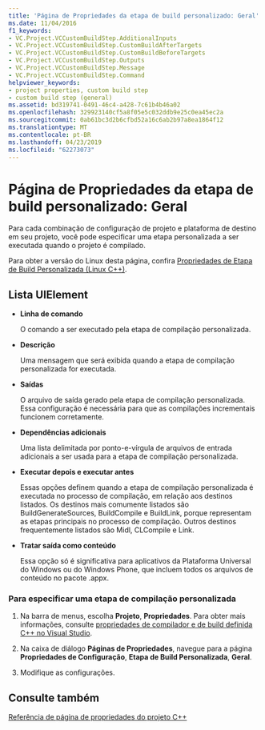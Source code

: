 ```yaml
---
title: 'Página de Propriedades da etapa de build personalizado: Geral'
ms.date: 11/04/2016
f1_keywords:
- VC.Project.VCCustomBuildStep.AdditionalInputs
- VC.Project.VCCustomBuildStep.CustomBuildAfterTargets
- VC.Project.VCCustomBuildStep.CustomBuildBeforeTargets
- VC.Project.VCCustomBuildStep.Outputs
- VC.Project.VCCustomBuildStep.Message
- VC.Project.VCCustomBuildStep.Command
helpviewer_keywords:
- project properties, custom build step
- custom build step (general)
ms.assetid: bd319741-0491-46c4-a428-7c61b4b46a02
ms.openlocfilehash: 329923140cf5a8f05e5c032ddb9e25c0ea45ec2a
ms.sourcegitcommit: 0ab61bc3d2b6cfbd52a16c6ab2b97a8ea1864f12
ms.translationtype: MT
ms.contentlocale: pt-BR
ms.lasthandoff: 04/23/2019
ms.locfileid: "62273073"
---
```

# <a name="custom-build-step-property-page-general"></a>Página de Propriedades da etapa de build personalizado: Geral

Para cada combinação de configuração de projeto e plataforma de destino em seu projeto, você pode especificar uma etapa personalizada a ser executada quando o projeto é compilado.

Para obter a versão do Linux desta página, confira [Propriedades de Etapa de Build Personalizada (Linux C++)](../../linux/prop-pages/custom-build-step-linux.md).

## <a name="uielement-list"></a>Lista UIElement

- **Linha de comando**

   O comando a ser executado pela etapa de compilação personalizada.

- **Descrição**

   Uma mensagem que será exibida quando a etapa de compilação personalizada for executada.

- **Saídas**

   O arquivo de saída gerado pela etapa de compilação personalizada. Essa configuração é necessária para que as compilações incrementais funcionem corretamente.

- **Dependências adicionais**

   Uma lista delimitada por ponto-e-vírgula de arquivos de entrada adicionais a ser usada para a etapa de compilação personalizada.

- **Executar depois e executar antes**

   Essas opções definem quando a etapa de compilação personalizada é executada no processo de compilação, em relação aos destinos listados. Os destinos mais comumente listados são BuildGenerateSources, BuildCompile e BuildLink, porque representam as etapas principais no processo de compilação. Outros destinos frequentemente listados são Midl, CLCompile e Link.

- **Tratar saída como conteúdo**

   Essa opção só é significativa para aplicativos da Plataforma Universal do Windows ou do Windows Phone, que incluem todos os arquivos de conteúdo no pacote .appx.

### <a name="to-specify-a-custom-build-step"></a>Para especificar uma etapa de compilação personalizada

1. Na barra de menus, escolha **Projeto**, **Propriedades**. Para obter mais informações, consulte [propriedades de compilador e de build definida C++ no Visual Studio](../working-with-project-properties.md).

1. Na caixa de diálogo **Páginas de Propriedades**, navegue para a página **Propriedades de Configuração**, **Etapa de Build Personalizada**, **Geral**.

1. Modifique as configurações.

## <a name="see-also"></a>Consulte também

[Referência de página de propriedades do projeto C++](property-pages-visual-cpp.md)
